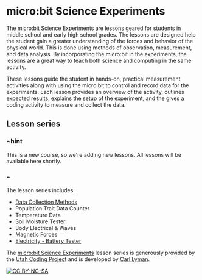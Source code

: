 # micro:bit Science Experiments

The micro:bit Science Experiments are lessons geared for students in middle school and early high school grades. The lessons are designed help the student gain a greater understanding of the forces and behavior of the physical world. This is done using methods of observation, measurement, and data analysis. By incorporating the micro:bit in the experiments, the lessons are a great way to teach both science and computing in the same activity.
 
These lessons guide the student in hands-on, practical measurement activities along with using the micro:bit to control and record data for the experiments. Each lesson provides an overview of the activity, outlines expected results, explains the setup of the experiment, and the gives a coding activity to measure and collect the data.

## Lesson series

### ~hint

This is a new course, so we're adding new lessons. All lessons will be available here shortly.

### ~

The lesson series includes:
 
* [Data Collection Methods](/courses/ucp-science/data-collection)
* Population Trait Data Counter
* Temperature Data
* Soil Moisture Tester
* Body Electrical & Waves
* Magnetic Forces
* [Electricity - Battery Tester](/courses/ucp-science/electricity)
 
The [micro:bit Science Experiments](https://sites.google.com/view/utahcodingproject/csta/microbit-science-experiments) lesson series is generously provided by the [Utah Coding Project](https://sites.google.com/view/utahcodingproject/home) and is developed by [Carl Lyman](mailto:utahcoding@outlook.com).
 
[![CC BY-NC-SA](https://licensebuttons.net/l/by-nc-sa/4.0/88x31.png)](https://creativecommons.org/licenses/by-nc-sa/4.0/)
